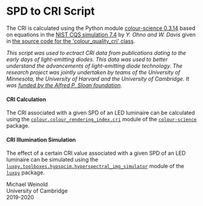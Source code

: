 # SPD to CRI Script

The CRI is calculated using the Python module [colour-science 0.3.14](https://www.colour-science.org/)
based on equations in the [NIST CQS simulation 7.4](https://drive.google.com/file/d/1PsuU6QjUJjCX6tQyCud6ul2Tbs8rYWW9) by  _Y. Ohno and W. Davis_ given in [the source code for the 'colour_quality_cri' class](https://colour.readthedocs.io/en/develop/_modules/colour/quality/cri.html).

_This script was used to ectract CRI data from publications dating to the early days of light-emitting diodes. This data was used to better understand the advancements of light-emitting diode technology. The research project was jointly undertaken by teams of the University of Minnesota, the University of Harvard and the University of Cambridge. It was [funded by the Alfred P. Sloan foundation](https://sloan.org/grant-detail/8567)._

#### CRI Calculation

The CRI associated with a given SPD of an LED luminaire can be calculated using the [`colour.colour_rendering_index.cri`](https://github.com/colour-science/colour/blob/develop/colour/quality/cri.py) module of the [`colour-science`](https://www.colour-science.org/) package.

#### CRI Illumination Simulation

The effect of a certain CRI value associated with a given SPD of an LED luminaire can be simulated  using the [`luxpy.toolboxes.hypspcim.hyperspectral_img_simulator`](https://ksmet1977.github.io/luxpy/build/html/_modules/luxpy/toolboxes/hypspcim/hyperspectral_img_simulator.html) module of the [`luxpy`](https://ksmet1977.github.io/luxpy/build/html/index.html) package. 

Michael Weinold \
University of Cambridge \
2019-2020
